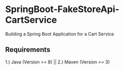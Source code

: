 # SpringBoot-FakeStoreApi-CartService
Building a Spring Boot Application for a Cart Service

## Requirements
1.) Java (Version >= 8) || 2.) Maven (Version >= 3)
